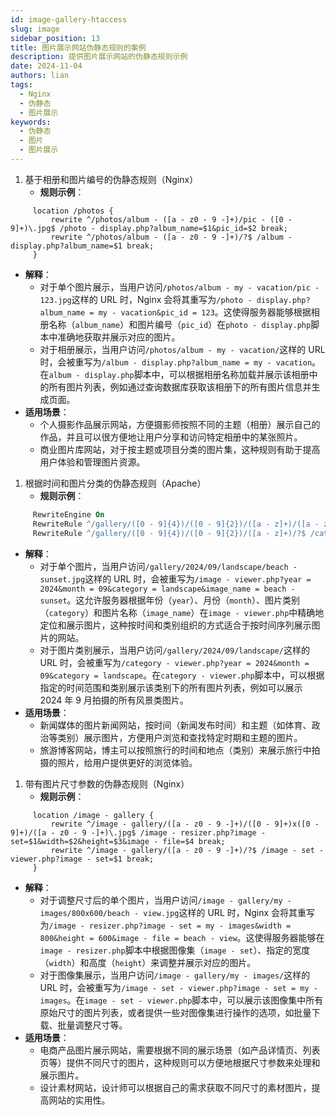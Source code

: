 ```yaml
---
id: image-gallery-htaccess
slug: image
sidebar_position: 13
title: 图片展示网站伪静态规则的案例
description: 提供图片展示网站的伪静态规则示例
date: 2024-11-04
authors: lian
tags: 
  - Nginx
  - 伪静态
  - 图片展示
keywords: 
  - 伪静态
  - 图片
  - 图片展示
---
```



1. 基于相册和图片编号的伪静态规则（Nginx）
   - **规则示例**：

```nginx
     location /photos {
         rewrite ^/photos/album - ([a - z0 - 9 -]+)/pic - ([0 - 9]+)\.jpg$ /photo - display.php?album_name=$1&pic_id=$2 break;
         rewrite ^/photos/album - ([a - z0 - 9 -]+)/?$ /album - display.php?album_name=$1 break;
     }
```

- **解释**：
  - 对于单个图片展示，当用户访问`/photos/album - my - vacation/pic - 123.jpg`这样的 URL 时，Nginx 会将其重写为`/photo - display.php?album_name = my - vacation&pic_id = 123`。这使得服务器能够根据相册名称（`album_name`）和图片编号（`pic_id`）在`photo - display.php`脚本中准确地获取并展示对应的图片。
  - 对于相册展示，当用户访问`/photos/album - my - vacation/`这样的 URL 时，会被重写为`/album - display.php?album_name = my - vacation`。在`album - display.php`脚本中，可以根据相册名称加载并展示该相册中的所有图片列表，例如通过查询数据库获取该相册下的所有图片信息并生成页面。
- **适用场景**：
  - 个人摄影作品展示网站，方便摄影师按照不同的主题（相册）展示自己的作品，并且可以很方便地让用户分享和访问特定相册中的某张照片。
  - 商业图片库网站，对于按主题或项目分类的图片集，这种规则有助于提高用户体验和管理图片资源。

1. 根据时间和图片分类的伪静态规则（Apache）
   - **规则示例**：

```apache
     RewriteEngine On
     RewriteRule ^/gallery/([0 - 9]{4})/([0 - 9]{2})/([a - z]+)/([a - z0 - 9 -]+)\.jpg$ /image - viewer.php?year=$1&month=$2&category=$3&image_name=$4 [L]
     RewriteRule ^/gallery/([0 - 9]{4})/([0 - 9]{2})/([a - z]+)/?$ /category - viewer.php?year=$1&month=$2&category=$3 [L]
```

- **解释**：
  - 对于单个图片，当用户访问`/gallery/2024/09/landscape/beach - sunset.jpg`这样的 URL 时，会被重写为`/image - viewer.php?year = 2024&month = 09&category = landscape&image_name = beach - sunset`。这允许服务器根据年份（`year`）、月份（`month`）、图片类别（`category`）和图片名称（`image_name`）在`image - viewer.php`中精确地定位和展示图片，这种按时间和类别组织的方式适合于按时间序列展示图片的网站。
  - 对于图片类别展示，当用户访问`/gallery/2024/09/landscape/`这样的 URL 时，会被重写为`/category - viewer.php?year = 2024&month = 09&category = landscape`。在`category - viewer.php`脚本中，可以根据指定的时间范围和类别展示该类别下的所有图片列表，例如可以展示 2024 年 9 月拍摄的所有风景类图片。
- **适用场景**：
  - 新闻媒体的图片新闻网站，按时间（新闻发布时间）和主题（如体育、政治等类别）展示图片，方便用户浏览和查找特定时期和主题的图片。
  - 旅游博客网站，博主可以按照旅行的时间和地点（类别）来展示旅行中拍摄的照片，给用户提供更好的浏览体验。

1. 带有图片尺寸参数的伪静态规则（Nginx）
   - **规则示例**：

```nginx
     location /image - gallery {
         rewrite ^/image - gallery/([a - z0 - 9 -]+)/([0 - 9]+)x([0 - 9]+)/([a - z0 - 9 -]+)\.jpg$ /image - resizer.php?image - set=$1&width=$2&height=$3&image - file=$4 break;
         rewrite ^/image - gallery/([a - z0 - 9 -]+)/?$ /image - set - viewer.php?image - set=$1 break;
     }
```

- **解释**：
  - 对于调整尺寸后的单个图片，当用户访问`/image - gallery/my - images/800x600/beach - view.jpg`这样的 URL 时，Nginx 会将其重写为`/image - resizer.php?image - set = my - images&width = 800&height = 600&image - file = beach - view`。这使得服务器能够在`image - resizer.php`脚本中根据图像集（`image - set`）、指定的宽度（`width`）和高度（`height`）来调整并展示对应的图片。
  - 对于图像集展示，当用户访问`/image - gallery/my - images/`这样的 URL 时，会被重写为`/image - set - viewer.php?image - set = my - images`。在`image - set - viewer.php`脚本中，可以展示该图像集中所有原始尺寸的图片列表，或者提供一些对图像集进行操作的选项，如批量下载、批量调整尺寸等。
- **适用场景**：
  - 电商产品图片展示网站，需要根据不同的展示场景（如产品详情页、列表页等）提供不同尺寸的图片，这种规则可以方便地根据尺寸参数来处理和展示图片。
  - 设计素材网站，设计师可以根据自己的需求获取不同尺寸的素材图片，提高网站的实用性。